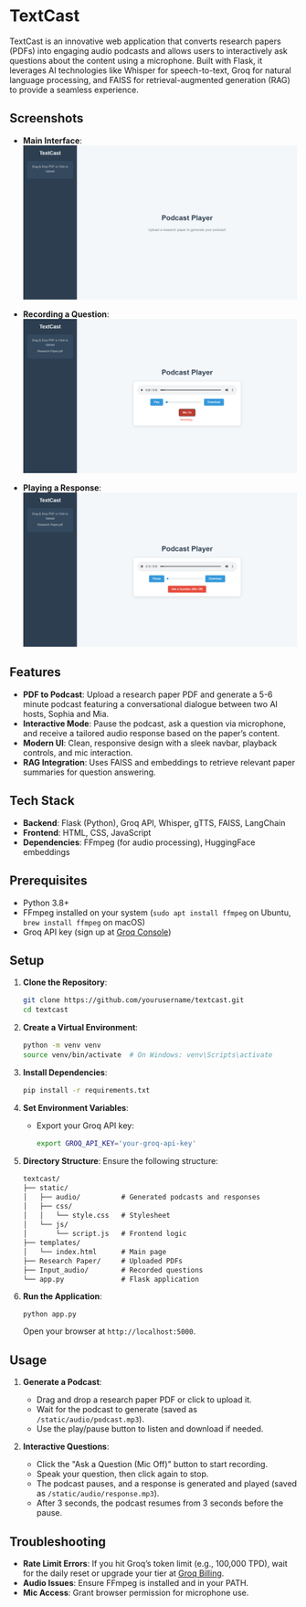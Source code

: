 # TextCast

TextCast is an innovative web application that converts research papers (PDFs) into engaging audio podcasts and allows users to interactively ask questions about the content using a microphone. Built with Flask, it leverages AI technologies like Whisper for speech-to-text, Groq for natural language processing, and FAISS for retrieval-augmented generation (RAG) to provide a seamless experience.

## Screenshots

- **Main Interface**:
  ![Main Interface](screenshots/main-interface.png)

- **Recording a Question**:
  ![Recording](screenshots/recording-question.png)

- **Playing a Response**:
  ![Response](screenshots/response-playback.png)

## Features

- **PDF to Podcast**: Upload a research paper PDF and generate a 5-6 minute podcast featuring a conversational dialogue between two AI hosts, Sophia and Mia.
- **Interactive Mode**: Pause the podcast, ask a question via microphone, and receive a tailored audio response based on the paper’s content.
- **Modern UI**: Clean, responsive design with a sleek navbar, playback controls, and mic interaction.
- **RAG Integration**: Uses FAISS and embeddings to retrieve relevant paper summaries for question answering.

## Tech Stack

- **Backend**: Flask (Python), Groq API, Whisper, gTTS, FAISS, LangChain
- **Frontend**: HTML, CSS, JavaScript
- **Dependencies**: FFmpeg (for audio processing), HuggingFace embeddings

## Prerequisites

- Python 3.8+
- FFmpeg installed on your system (`sudo apt install ffmpeg` on Ubuntu, `brew install ffmpeg` on macOS)
- Groq API key (sign up at [Groq Console](https://console.groq.com/))

## Setup

1. **Clone the Repository**:
   ```bash
   git clone https://github.com/yourusername/textcast.git
   cd textcast
   ```

2. **Create a Virtual Environment**:
   ```bash
   python -m venv venv
   source venv/bin/activate  # On Windows: venv\Scripts\activate
   ```

3. **Install Dependencies**:
   ```bash
   pip install -r requirements.txt
   ```

4. **Set Environment Variables**:
   - Export your Groq API key:
     ```bash
     export GROQ_API_KEY='your-groq-api-key'
     ```

5. **Directory Structure**:
   Ensure the following structure:
   ```
   textcast/
   ├── static/
   │   ├── audio/          # Generated podcasts and responses
   │   ├── css/
   │   │   └── style.css   # Stylesheet
   │   └── js/
   │       └── script.js   # Frontend logic
   ├── templates/
   │   └── index.html      # Main page
   ├── Research Paper/     # Uploaded PDFs
   ├── Input_audio/        # Recorded questions
   └── app.py              # Flask application
   ```

6. **Run the Application**:
   ```bash
   python app.py
   ```
   Open your browser at `http://localhost:5000`.

## Usage

1. **Generate a Podcast**:
   - Drag and drop a research paper PDF or click to upload it.
   - Wait for the podcast to generate (saved as `/static/audio/podcast.mp3`).
   - Use the play/pause button to listen and download if needed.

2. **Interactive Questions**:
   - Click the "Ask a Question (Mic Off)" button to start recording.
   - Speak your question, then click again to stop.
   - The podcast pauses, and a response is generated and played (saved as `/static/audio/response.mp3`).
   - After 3 seconds, the podcast resumes from 3 seconds before the pause.


## Troubleshooting

- **Rate Limit Errors**: If you hit Groq’s token limit (e.g., 100,000 TPD), wait for the daily reset or upgrade your tier at [Groq Billing](https://console.groq.com/settings/billing).
- **Audio Issues**: Ensure FFmpeg is installed and in your PATH.
- **Mic Access**: Grant browser permission for microphone use.